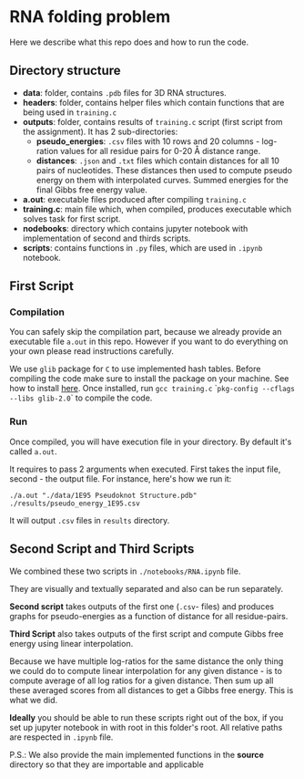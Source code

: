 # RNA folding problem

Here we describe what this repo does and how to run the code.

## Directory structure

- **data**: folder, contains `.pdb` files for 3D RNA structures.
- **headers**: folder, contains helper files which contain functions that are being used in `training.c`
- **outputs**: folder, contains results of `training.c` script (first script from the assignment). 
It has 2 sub-directories:
    - **pseudo_energies**: `.csv` files with 10 rows and 20 columns - log-ration values for all residue pairs for 0-20 Å distance range.
    - **distances**: `.json` and `.txt` files which contain distances for all 10 pairs of nucleotides. These distances then used to compute pseudo energy on them with interpolated curves. Summed energies for the final Gibbs free energy value.
- **a.out**: executable files produced after compiling `training.c`
- **training.c**: main file which, when compiled, produces executable which solves task for first script.
- **nodebooks**: directory which contains jupyter notebook with implementation of second and thirds scripts.
- **scripts**: contains functions in `.py` files, which are used in `.ipynb` notebook.

## First Script

### Compilation

You can safely skip the compilation part, because we already provide an executable file `a.out` in this repo. However if you want to do everything on your own please read instructions carefully.

We use `glib` package for `C` to use implemented hash tables. Before compiling the code make sure to install the package on your machine. See how to install [here](https://gitlab.gnome.org/GNOME/glib/).
Once installed, run `gcc training.c` \``pkg-config --cflags --libs glib-2.0`\` to compile the code.

### Run

Once compiled, you will have execution file in your directory. By default it's called `a.out`.

It requires to pass 2 arguments when executed. First takes the input file, second - the output file. For instance, here's how we run it:

`./a.out "./data/1E95 Pseudoknot Structure.pdb" ./results/pseudo_energy_1E95.csv`

It will output `.csv` files in `results` directory.

## Second Script and Third Scripts

We combined these two scripts in `./notebooks/RNA.ipynb` file.

They are visually and textually separated and also can be run separately.

**Second script** takes outputs of the first one (`.csv`- files) and produces graphs for pseudo-energies as a function of distance for all residue-pairs.

**Third Script** also takes outputs of the first script and compute Gibbs free energy using linear interpolation. 

Because we have multiple log-ratios for the same distance the only thing we could do to compute linear interpolation for any given distance - is to compute average of all log ratios for a given distance. Then sum up all these averaged scores from all distances to get a Gibbs free energy. This is what we did.

**Ideally** you should be able to run these scripts right out of the box, if you set up jupyter notebook in with root in this folder's root. All relative paths are respected in `.ipynb` file.

P.S.: We also provide the main implemented functions in the **source** directory so that they are importable and applicable